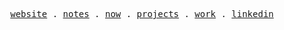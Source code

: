 <p align="center">
  <samp>
    <a href="https://bennett.dev">website</a> .  
    <a href="https://bennett.dev/garden">notes</a> . 
    <a href="https://bennett.dev/now">now</a> . 
    <a href="https://bennett.dev/projects">projects</a> . 
    <a href="https://foxglove.dev">work</a> .
    <a href="https://www.linkedin.com/in/bennetthardwick/">linkedin</a>
  </samp>
</p>
